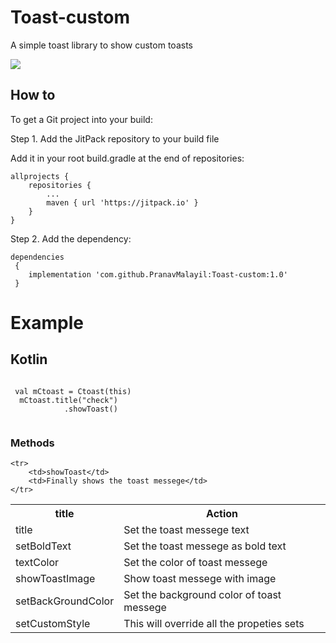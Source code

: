 # Toast-custom
A simple toast library to show custom toasts

[![](https://jitpack.io/v/PranavMalayil/Toast-custom.svg)](https://jitpack.io/#PranavMalayil/Toast-custom)
  
  
## How to ##
To get a Git project into your build:

Step 1. Add the JitPack repository to your build file

Add it in your root build.gradle at the end of repositories:

	allprojects {
		repositories {
			...
			maven { url 'https://jitpack.io' }
		}
	}
Step 2. 
Add the dependency:
<pre><code>dependencies
 { 
    implementation 'com.github.PranavMalayil:Toast-custom:1.0'
 }</code></pre>
 
 # Example #
 
 ## Kotlin ##
 
 <pre><code>
 val mCtoast = Ctoast(this)
  mCtoast.title("check")
            .showToast()
 </code></pre>


### Methods ###

<table>
	<tr>
	<th>title</th>
	<th>Action</th>
    </tr>
	<tr>
		<td>title</td>
		<td>Set the toast messege text</td>
	</tr>
		<tr>
		<td>setBoldText</td>
		<td>Set the toast messege as bold text</td>
	</tr>
		<tr>
		<td>textColor</td>
		<td>Set the color of toast messege</td>
	</tr>
		<tr>
		<td>showToastImage</td>
		<td>Show toast messege with image</td>
	</tr>
	<tr>
		<td>setBackGroundColor</td>
		<td>Set the background color of toast messege</td>
	</tr>
	<tr>
		<td>setCustomStyle</td>
		<td>This will override all the propeties sets</td>
	</tr>
	
	<tr>
		<td>showToast</td>
		<td>Finally shows the toast messege</td>
	</tr>
</table>
